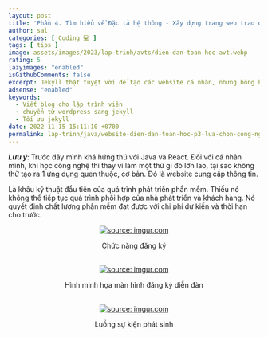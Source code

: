 ```yaml
---
layout: post
title: 'Phần 4. Tìm hiểu về Đặc tả hệ thông - Xây dựng trang web trao đổi thông tin toán học (Java Spring Boot + React JS).'
author: sal
categories: [ Coding 💻 ]
tags: [ tips ]
image: assets/images/2023/lap-trinh/avts/dien-dan-toan-hoc-avt.webp
rating: 5
lazyimages: "enabled"
isGithubComments: false
excerpt: Jekyll thật tuyệt vời để tạo các website cá nhân, nhưng bông hồng nào mà chả có gai!. Bài viết này mình muốn hướng đến các bạn đã có hiểu biết về phát triển web. Các bạn beginer hay các bạn có nhu cầu làm một blog cá nhân có thể tham khảo để hiểu rõ ưu nhược điểm của Wordpress cũng như Jekyll
adsense: "enabled"
keywords:
  - Viết blog cho lập trình viên
  - chuyển từ wordpress sang jekyll
  - Tối ưu jekyll
date: 2022-11-15 15:11:10 +0700
permalink: lap-trinh/java/website-dien-dan-toan-hoc-p3-lua-chon-cong-nghe
---
```


**_Lưu ý_**: Trước đây mình khá hứng thú với Java và React. Đối với cá nhân mình, khi học công nghệ thì thay vì làm một thứ gì đó lớn lao, tại sao không thử tạo ra 1 ứng dụng quen thuộc, cơ bản. Đó là website cung cấp thông tin.

Là khâu kỹ thuật đầu tiên của quá trình phát triển phần mềm. Thiếu nó không
thể tiếp tục quá trình phối hợp của nhà phát triển và khách hàng. Nó quyết định chất
lượng phần mềm đạt được với chi phí dự kiến và thời hạn cho trước.

<div class="content" style="text-align:center; ">
<a href="https://imgur.com/daTnbZm"><img src="https://i.imgur.com/daTnbZm.png" title="source: imgur.com" /></a><p>Chức năng đăng ký</p><br>
<a href="https://imgur.com/AZ66Fna"><img src="https://i.imgur.com/AZ66Fna.png" title="source: imgur.com" /></a><p>Hình minh họa màn hình đăng ký diễn đàn</p><br><a href="https://imgur.com/KThFIyl"><img src="https://i.imgur.com/KThFIyl.png" title="source: imgur.com" /></a><p>Luồng sự kiện phát sinh</p><br>
</div>
